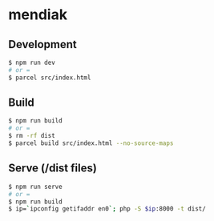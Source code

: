# mendiak

## Development

```sh
$ npm run dev
# or =
$ parcel src/index.html
```

## Build

```sh
$ npm run build
# or =
$ rm -rf dist
$ parcel build src/index.html --no-source-maps
```

## Serve (/dist files)

```sh
$ npm run serve
# or =
$ npm run build
$ ip=`ipconfig getifaddr en0`; php -S $ip:8000 -t dist/
```

